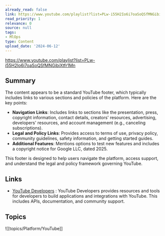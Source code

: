 ```yaml
---
already_read: false
link: https://www.youtube.com/playlist?list=PLw-i55H2Io6i7oaSoQSfMNGibiXtfr1Mn
read_priority: 1
relevance: 0
source: null
tags:
- MlOps
type: Content
upload_date: '2024-06-12'
---
```


https://www.youtube.com/playlist?list=PLw-i55H2Io6i7oaSoQSfMNGibiXtfr1Mn
## Summary

The content appears to be a standard YouTube footer, which typically includes links to various sections and policies of the platform. Here are the key points:

- **Navigation Links**: Includes links to sections like the presentation, press, copyright information, contact details, creators' resources, advertising, developers' resources, and account management (e.g., canceling subscriptions).
- **Legal and Policy Links**: Provides access to terms of use, privacy policy, community guidelines, safety information, and getting started guides.
- **Additional Features**: Mentions options to test new features and includes a copyright notice for Google LLC, dated 2025.

This footer is designed to help users navigate the platform, access support, and understand the legal and policy framework governing YouTube.
## Links

- [YouTube Developers](https://developers.google.com/youtube) : YouTube Developers provides resources and tools for developers to build applications and integrations with YouTube. This includes APIs, documentation, and community support.

## Topics

![[topics/Platform/YouTube]]